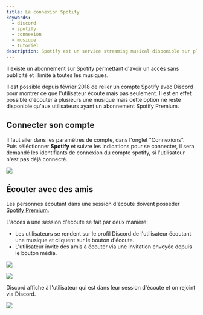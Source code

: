 ```yaml
---
title: La connexion Spotify
keywords:
  - discord
  - spotify
  - connexion
  - musique
  - tutoriel
description: Spotify est un service streaming musical disponible sur plusieurs plateformes mais aussi sur le web. 
---
```

Il existe un abonnement sur Spotify permettant d'avoir un accès sans publicité et illimité à toutes les musiques.

Il est possible depuis février 2018 de relier un compte Spotify avec Discord pour montrer ce que l'utilisateur écoute mais pas seulement. Il est en effet possible d'écouter à plusieurs une musique mais cette option ne reste disponible qu'aux utilisateurs ayant un abonnement Spotify Premium.

## Connecter son compte

Il faut aller dans les paramètres de compte, dans l'onglet "Connexions".
Puis séléctionner **Spotify** et suivre les indications pour se connecter, il sera demandé les identifiants de connexion du compte spotify, si l'utilisateur n'est pas déjà connecté.

![](https://i.discord.fr/7fZ.png)

## Écouter avec des amis

Les personnes écoutant dans une session d'écoute doivent posséder [Spotify Premium](https://www.spotify.com/fr/premium/).

L'accès à une session d'écoute se fait par deux manière:

- Les utilisateurs se rendent sur le profil Discord de l'utilisateur écoutant une musique et cliquent sur le bouton d'écoute.
- L'utilisateur invite des amis à écouter via une invitation envoyée depuis le bouton média.



![](https://i.discord.fr/jvl.png)

![](https://i.discord.fr/HWi.png)



Discord affiche à l'utilisateur qui est dans leur session d'écoute et on rejoint via Discord. 

![](https://i.discord.fr/mNf.png)



